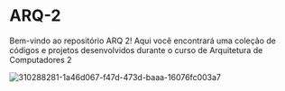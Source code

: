 # ARQ-2
Bem-vindo ao repositório ARQ 2! Aqui você encontrará uma coleção de códigos e projetos desenvolvidos durante o curso de Arquitetura de Computadores 2

![310288281-1a46d067-f47d-473d-baaa-16076fc003a7](https://github.com/user-attachments/assets/fc30847d-0fa6-481f-8ef2-75fcabc6d818)

